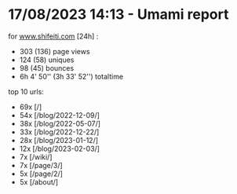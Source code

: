 # 17/08/2023 14:13 - Umami report
for www.shifeiti.com [24h] :

 - 303 (136) page views
 - 124 (58) uniques
 - 98 (45) bounces
 - 6h 4' 50'' (3h 33' 52'') totaltime


top 10 urls:
 - 69x [/]
 - 54x [/blog/2022-12-09/]
 - 38x [/blog/2022-05-07/]
 - 33x [/blog/2022-12-22/]
 - 28x [/blog/2023-01-12/]
 - 12x [/blog/2023-02-03/]
 - 7x [/wiki/]
 - 7x [/page/3/]
 - 5x [/page/2/]
 - 5x [/about/]


